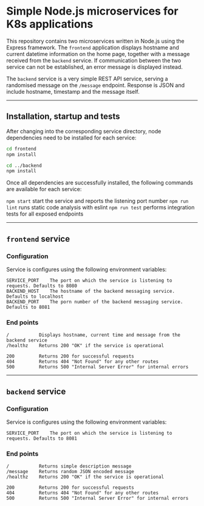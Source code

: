 # Simple Node.js microservices for K8s applications

This repository contains two microservices written in Node.js using the Express framework. The `frontend` application displays hostname and current datetime information on the home page, together with a message received from the `backend` service. If communication between the two service can not be established, an error message is displayed instead.

The `backend` service is a very simple REST API service, serving a randomised message on the `/message` endpoint. Response is JSON and include hostname, timestamp and the message itself.

---

## Installation, startup and tests

After changing into the corresponding service directory, node dependencies need to be installed for each service:

```bash
cd frontend
npm install

cd ../backend
npm install
```

Once all dependencies are successfully installed, the following commands are available for each service:

`npm start` start the service and reports the listening port number
`npm run lint` runs static code analysis with eslint
`npm run test` performs integration tests for all exposed endpoints

---

## `frontend` service

### Configuration

Service is configures using the following environment variables:

```text
SERVICE_PORT    The port on which the service is listening to requests. Defaults to 8080
BACKEND_HOST    The hostname of the backend messaging service. Defaults to localhost
BACKEND_PORT    The porn number of the backend messaging service. Defaults to 8081
```

### End points

```text
/           Displays hostname, current time and message from the backend service
/healthz    Returns 200 "OK" if the service is operational

200         Returns 200 for successful requests
404         Returns 404 "Not Found" for any other routes
500         Returns 500 "Internal Server Error" for internal errors
```

---

## `backend` service

### Configuration

Service is configures using the following environment variables:

```text
SERVICE_PORT    The port on which the service is listening to requests. Defaults to 8081
```

### End points

```text
/           Returns simple description message
/message    Returns random JSON encoded message
/healthz    Returns 200 "OK" if the service is operational

200         Returns 200 for successful requests
404         Returns 404 "Not Found" for any other routes
500         Returns 500 "Internal Server Error" for internal errors
```
